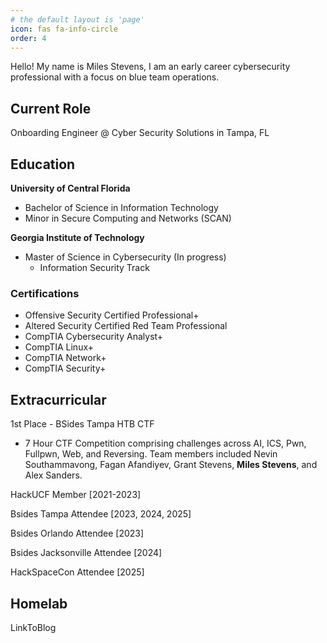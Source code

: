 ```yaml
---
# the default layout is 'page'
icon: fas fa-info-circle
order: 4
---
```


Hello! My name is Miles Stevens, I am an early career cybersecurity professional with a focus on blue team operations. 

## Current Role
Onboarding Engineer @ Cyber Security Solutions in Tampa, FL


## Education
**University of Central Florida**
 - Bachelor of Science in Information Technology
 - Minor in Secure Computing and Networks (SCAN)
 
 **Georgia Institute of Technology**
 - Master of Science in Cybersecurity (In progress)
	 - Information Security Track

### Certifications
- Offensive Security Certified Professional+ 
- Altered Security Certified Red Team Professional
- CompTIA Cybersecurity Analyst+
- CompTIA Linux+
- CompTIA Network+
- CompTIA Security+ 

## Extracurricular 
1st Place - BSides Tampa HTB CTF
 - 7 Hour CTF Competition comprising challenges across AI, ICS, Pwn, Fullpwn, Web, and Reversing. Team members included Nevin Southammavong, Fagan Afandiyev, Grant Stevens, **Miles Stevens**, and Alex Sanders.

HackUCF Member [2021-2023]

Bsides Tampa Attendee [2023, 2024, 2025]

Bsides Orlando Attendee [2023]

Bsides Jacksonville Attendee [2024]

HackSpaceCon Attendee  [2025]


## Homelab
LinkToBlog
